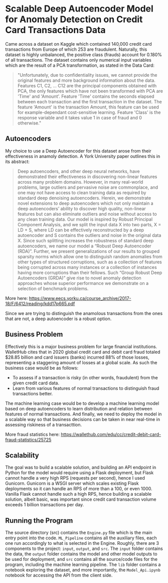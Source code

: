 # Scalable Deep Autoencoder Model for Anomaly Detection on Credit Card Transactions Data
Came across a dataset on Kaggle which contained 140,000 credit card transactions from Europe of which 253 are fraudulent. Naturally, this dataset is highly unbalanced, the positive class (frauds) account for 0.180% of all transactions. The dataset contains only numerical input variables which are the result of a PCA transformation, as stated in the Data Card:
> "Unfortunately, due to confidentiality issues, we cannot provide the original features and more background information about the data. Features C1, C2, … C12 are the principal components obtained with PCA, the only features which have not been transformed with PCA are 'Time' and 'Amount'. Feature 'Time' contains the seconds elapsed between each transaction and the first transaction in the dataset. The feature 'Amount' is the transaction Amount, this feature can be used for example-dependant cost-sensitive learning. Feature 'Class' is the response variable and it takes value 1 in case of fraud and 0 otherwise."

## Autoencoders
My choice to use a Deep Autoencoder for this dataset arose from their effectiveness in anamoly detection. A York University paper outlines this in its abstract:

> Deep autoencoders, and other deep neural networks, have demonstrated their effectiveness in discovering non-linear features across many problem domains. However, in many real-world problems, large outliers and pervasive noise are commonplace, and one may not have access to clean training data as required by standard deep denoising autoencoders. Herein, we demonstrate novel extensions to deep autoencoders which not only maintain a deep autoencoders’ ability to discover high quality, non-linear features but can also eliminate outliers and noise without access to any clean training data. Our model is inspired by Robust Principal Component Analysis, and we split the input data X into two parts, X = LD + S, where LD can be effectively reconstructed by a deep autoencoder and S contains the outliers and noise in the original data X. Since such splitting increases the robustness of standard deep autoencoders, we name our model a “Robust Deep Autoencoder (RDA)”. Further, we present generalizations of our results to grouped sparsity norms which allow one to distinguish random anomalies from other types of structured corruptions, such as a collection of features being corrupted across many instances or a collection of instances having more corruptions than their fellows. Such “Group Robust Deep Autoencoders (GRDA)” give rise to novel anomaly detection approaches whose superior performance we demonstrate on a selection of benchmark problems.

More here: https://www.eecs.yorku.ca/course_archive/2017-18/F/6412/reading/kdd17p665.pdf

Since we are trying to distinguish the anamolous transactions from the ones that are not, a deep autoencoder is a robust option.

## Business Problem
Effectively this is a major business problem for large financial institutions. WalletHub cites that in 2020 global credit card and debit card fraud totaled $28.85 billion and card issuers (banks) incurred 88% of those losses, representing a staggering amount of losses at a global scale. As such the business case would be as follows:
- To assess if a transaction is risky (in other words, fraudulent) from the given credit card data.
- Learn from various features of normal transactions to distinguish fraud transactions better.

The machine learning case would be to develop a machine learning model based on deep autoencoders to learn distribution and relation between features of normal transactions. And finally, we need to deploy the model in a scalable way so that business decisions can be taken in near real-time in assessing riskiness of a transacttion.

More fraud statistics here: https://wallethub.com/edu/cc/credit-debit-card-fraud-statistics/25725

## Scalability
The goal was to build a scalable solution, and building an API endpoint in Python for the model would require using a Flask deployment, but Flask cannot handle a very high RPS (requests per second), hence I used Gunicorn. Gunicorn is a WSGI server which scales existing Flask deployments so it can handle an RPS of more than a 100, or even 1000. Vanilla Flask cannot handle such a high RPS, hence building a scalable solution, albeit basic, was important since credit card transaction volume exceeds 1 billion transactions per day.

## Running the Program
The source directory (src) contains the `Engine.py` file which is the main entry point into the code. `ML_Pipeline` contains all the auxiliary files, each one run accordingly to what is selected in the Engine. Roughly, there are 3 components to the project: `input`, `output`, and `src`. The `input` folder contains the data, the `output` folder contains the model and other model outputs to be used for deployment, and `src` contains all the source/code files for the program, including the machine learning pipeline. The `lib` folder contains a notebook exploring the dataset, and more importantly, the `Model_Api.ipynb` notebook for accessing the API from the client side.
